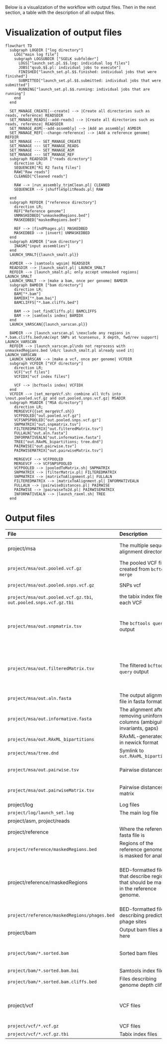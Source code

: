 Below is a visualization of the workflow with output files.
Then in the next section, a table with the description of all output files.

Visualization of output files
=============================

```mermaid
flowchart TD
  subgraph LOGDIR ["log directory"]
    LOG["main log file"]
    subgraph LOGSUBDIR ["SGELK subfolder"]
      LOGS["launch_set.pl.$$.log: individual log files"]
      JOBS["qsub.$$.pl: individual jobs to execute"]
      FINISHED["launch_set.pl.$$.finished: individual jobs that were finished"]
      SUBMITTED["launch_set.pl.$$.submitted: individual jobs that were submitted"]
      RUNNING["launch_set.pl.$$.running: individual jobs that are running"]
    end
  end
  
  SET_MANAGE_CREATE[--create] --> |Create all directories such as reads, reference| READSDIR
  SET_MANAGE_READS[--add-reads] --> |Create all directories such as reads, reference| READSDIR
  SET_MANAGE_ASM[--add-assembly] --> |Add an assembly| ASMDIR
  SET_MANAGE_REF[--change-reference] --> |Add a reference genome| REFDIR
  SET_MANAGE --- SET_MANAGE_CREATE
  SET_MANAGE --- SET_MANAGE_READS
  SET_MANAGE --- SET_MANAGE_ASM
  SET_MANAGE --- SET_MANAGE_REF
  subgraph READSDIR ["reads directory"]
    direction LR;
    SEQUENCER["R1 R2 fastq files"]
    RAW["Raw reads"]
    CLEANED["Cleaned reads"]

    RAW --> |run_assembly_trimClean.pl| CLEANED
    SEQUENCER --> |shuffleSplitReads.pl| RAW

  end
  subgraph REFDIR ["reference directory"]
    direction LR;
    REF["Reference genome"]
    UNMASKEDBED["unmaskedRegions.bed"]
    MASKEDBED["maskedRegions.bed"]

    REF --> |findPhages.pl| MASKEDBED
    MASKEDBED --> |invert| UNMASKEDBED
  end
  subgraph ASMDIR ["asm directory"]
    INASM["input assemblies"]
  end
  LAUNCH_SMALT{{launch_smalt.pl}}

  ASMDIR --> |samtools wgsim| READSDIR
  READSDIR --> |launch_smalt.pl| LAUNCH_SMALT
  REFDIR --> |launch_smalt.pl; only accept unmasked regions| LAUNCH_SMALT
  LAUNCH_SMALT --> |make a bam, once per genome| BAMDIR
  subgraph BAMDIR ["bam directory"]
    direction LR;
    BAM["*.bam"]
    BAMIDX["*.bam.bai"]
    BAMCLIFFS["*.bam.cliffs.bed"]

    BAM --> |set_findCliffs.pl| BAMCLIFFS
    BAM --> |samtools index| BAMIDX
  end
  LAUNCH_VARSCAN{{launch_varscan.pl}}

  BAMDIR --> |launch_varscan.pl \nexclude any regions in *.bam.cliffs.bed\nAccept SNPs at %consenus, X depth, fwd/rev support| LAUNCH_VARSCAN
  REFDIR --> |launch_varscan.pl\ndo not reprocess with unmaskedRegions.bed \nb/c launch_smalt.pl already used it| LAUNCH_VARSCAN
  LAUNCH_VARSCAN --> |make a vcf, once per genome| VCFDIR
  subgraph VCFDIR ["VCF directory"]
    direction LR;
    VCF["vcf files"]
    VCFIDX["vcf index files"]

    VCF --> |bcftools index| VCFIDX
  end
  VCFDIR --> |set_mergeVcf.sh: combine all Vcfs into \nout.pooled.vcf.gz and out.pooled.snps.vcf.gz| MSADIR
  subgraph MSADIR ["MSA directory"]
    direction LR;
    MERGEVCF{{set_mergeVcf.sh}}
    VCFPOOLED["out.pooled.vcf.gz"]
    VCFSNPSPOOLED["out.pooled.snps.vcf.gz"]
    SNPMATRIX["out.snpmatrix.tsv"]
    FILTEREDMATRIX["out.filteredMatrix.tsv"]
    FULLALN["out.aln.fasta"]
    INFORMATIVEALN["out.informative.fasta"]
    TREE["out.RAxML_bipartitions; tree.dnd"]
    PAIRWISE["out.pairwise.tsv"]
    PAIRWISEMATRIX["out.pairwiseMatrix.tsv"]

    MERGEVCF --> VCFPOOLED
    MERGEVCF --> VCFSNPSPOOLED
    VCFPOOLED --> |pooledToMatrix.sh| SNPMATRIX
    SNPMATRIX --> |filterMatrix.pl| FILTEREDMATRIX
    SNPMATRIX --> |matrixToAlignment.pl| FULLALN
    FILTEREDMATRIX --> |matrixToAlignment.pl| INFORMATIVEALN
    FULLALN --> |pairwiseDistances.pl| PAIRWISE
    PAIRWISE --> |pairwiseTo2d.pl| PAIRWISEMATRIX
    INFORMATIVEALN --> |launch_raxml.sh| TREE
  end
```

Output files
============
| File    |   Description  | Notes |
|:--------|:---------------|:------|
|project/msa | The multiple sequence alignment directory | Most of the output files you want are here like the multiple sequence alignment and the phylogeny|
|`project/msa/out.pooled.vcf.gz` | The pooled VCF file created from `bcftools merge` | 
|`project/msa/out.pooled.snps.vcf.gz` | SNPs vcf | The same data as `out.pooled.vcf.gz` but filtered to SNPs only. |
|`project/msa/out.pooled.vcf.gz.tbi`, `out.pooled.snps.vcf.gz.tbi` | the tabix index file for each VCF | 
|`project/msa/out.snpmatrix.tsv` | The `bcftools query` output | This file is essentially the main SNP matrix and describes the position and allele for each genome.  Each allele is in the genotype (GT) format, as specified in the vcf format specification |
|`project/msa/out.filteredMatrix.tsv` | The filtered `bcftools query` output | After `out.snpmatrix.tsv` is generated, this file describes remaining SNPs after some are filtered out, usually because the `--allowedFlanking` option in `launch_set.pl`, `--allowed` in `filterMatrix.pl`, or similar parameters in other scripts |
|`project/msa/out.aln.fasta` | The output alignment file in fasta format. | Make any changes to this file before running a phylogeny |program.  Do not use `out.informative.fasta` to make edits because positions might come and go and therefore you might lose resolution. After any edits, use `removeUninformativeSites.pl` to re-create `out.informative.fasta`  |
| `project/msa/out.informative.fasta` | The alignment after removing uninformative columns (ambiguities, invariants, gaps) | Do not make any changes to this file before running a phylogeny. Make the changes in `out.aln.fasta` |
| `project/msa/out.RAxML_bipartitions` | RAxML-generated tree in newick format | 
| `project/msa/tree.dnd` | Symlink to `out.RAxML_bipartitions`| 
| `project/msa/out.pairwise.tsv` | Pairwise distances file | Format: tab-delimited with three columns: genome1, genome2, hqSNP distance |
| `project/msa/out.pairwiseMatrix.tsv` | Pairwise distances matrix | The same data as `out.pairwise.tsv`, but in a 2-d matrix. Generated with `pairwiseTo2d.pl`. |
|project/log| Log files|
|`project/log/launch_set.log`    | The main log file |
|project/asm, project/reads || The input assemblies and reads. |
|project/reference | Where the reference fasta file is|
|`project/reference/maskedRegions.bed` | Regions of the reference genome that is masked for analysis. |
|project/reference/maskedRegions | BED-formatted files that describe regions that should be masked in the reference genome.|  You may also create your own file that can have any filename with extension `.bed`. This file can describe your manually-chosen regions that should be masked.  These regions will be incorporated into `project/reference/maskedRegions.bed`.|
|`project/reference/maskedRegions/phages.bed`| BED-formatted file describing predicted phage sites||
|project/bam| Output bam files are here|
|`project/bam/*.sorted.bam` | Sorted bam files | The query and reference name are encoded in the filename; many times the reference name will just be called "reference." |
|`project/bam/*.sorted.bam.bai` | Samtools index file |
|`project/bam/*.sorted.bam.cliffs.bed` | Files describing genome depth cliffs | These are only present if you specified `--mask-cliffs` |
|project/vcf |VCF files|Have the same file format as the `*.sorted.bam` files, so that they can be matched easily when running Lyve-SET. These files are sorted with vcftools and compressed with bgzip.|
|`project/vcf/*.vcf.gz`|VCF files ||
|`project/vcf/*.vcf.gz.tbi`| Tabix index files|
